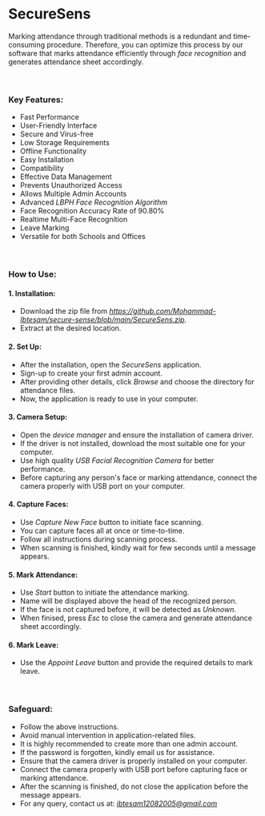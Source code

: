 # **SecureSens**
  Marking attendance through traditional methods is a redundant and time-consuming procedure. Therefore, you can optimize this process by our software that marks attendance efficiently through *face recognition* and generates attendance sheet accordingly.<br><br><br>
### **Key Features:**
  - Fast Performance
  - User-Friendly Interface
  - Secure and Virus-free 
  - Low Storage Requirements
  - Offline Functionality
  - Easy Installation
  - Compatibility 
  - Effective Data Management
  - Prevents Unauthorized Access
  - Allows Multiple Admin Accounts
  - Advanced *LBPH Face Recognition Algorithm*
  - Face Recognition Accuracy Rate of 90.80%
  - Realtime Multi-Face Recognition
  - Leave Marking
  - Versatile for both Schools and Offices<br><br><br>
### **How to Use:**
  #### **1. Installation:**
   - Download the zip file from *https://github.com/Mohammad-Ibtesam/secure-sense/blob/main/SecureSens.zip*.
   - Extract at the desired location.<br>
  #### **2. Set Up:** 
   - After the installation, open the *SecureSens* application.
   - Sign-up to create your first admin account.
   - After providing other details, click *Browse* and choose the directory for attendance files.
   - Now, the application is ready to use in your computer.<br>
  #### **3. Camera Setup:**
   - Open the *device manager* and ensure the installation of  camera driver.
   - If the driver is not installed, download the most suitable one for your computer.
   - Use high quality *USB Facial Recognition Camera* for better performance.
   - Before capturing any person's face or marking attendance, connect the camera properly with USB port on your computer.<br>
  #### **4. Capture Faces:**  
   - Use *Capture New Face* button to initiate face scanning.
   - You can capture faces all at once or time-to-time.
   - Follow all instructions during scanning process.
   - When scanning is finished, kindly wait for few seconds until a message appears.<br>
  #### **5. Mark Attendance:**
  - Use *Start* button to initiate the attendance marking.
  - Name will be displayed above the head of the recognized person.
  - If the face is not captured before, it will be detected as *Unknown*.
  - When finised, press *Esc* to close the camera and generate attendance sheet accordingly.<br>
  #### **6. Mark Leave:** 
   - Use the *Appoint Leave* button and provide the required details to mark leave.<br><br><br>
### **Safeguard:**
- Follow the above instructions.
- Avoid manual intervention in application-related files.
- It is highly recommended to create more than one admin account.
- If the password is forgotten, kindly email us for assistance.
- Ensure that the camera driver is properly installed on your computer.
- Connect the camera properly with USB port before capturing face or marking attendance.
- After the scanning is finished, do not close the application before the message appears.
- For any query, contact us at: *ibtesam12082005@gmail.com*
